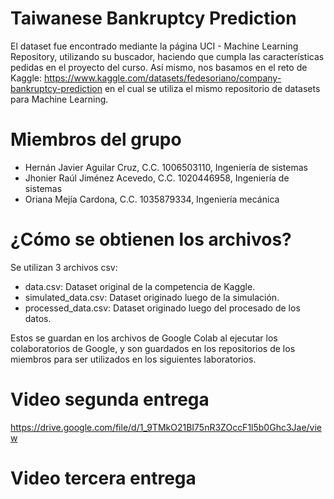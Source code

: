 # Taiwanese Bankruptcy Prediction

El dataset fue encontrado mediante la página UCI - Machine Learning Repository, utilizando su buscador, haciendo que cumpla las características pedidas en el proyecto del curso.
Así mismo, nos basamos en el reto de Kaggle: https://www.kaggle.com/datasets/fedesoriano/company-bankruptcy-prediction en el cual se utiliza el mismo repositorio de datasets para Machine Learning.

# Miembros del grupo

* Hernán Javier Aguilar Cruz, C.C. 1006503110, Ingeniería de sistemas
* Jhonier Raúl Jiménez Acevedo, C.C. 1020446958, Ingeniería de sistemas
* Oriana Mejía Cardona, C.C. 1035879334, Ingeniería mecánica

# ¿Cómo se obtienen los archivos?

Se utilizan 3 archivos csv: 

* data.csv: Dataset original de la competencia de Kaggle. 
* simulated_data.csv: Dataset originado luego de la simulación.
* processed_data.csv: Dataset originado luego del procesado de los datos.

Estos se guardan en los archivos de Google Colab al ejecutar los colaboratorios de Google, y son guardados en los repositorios de los miembros para ser utilizados en los siguientes laboratorios. 

# Video segunda entrega 

https://drive.google.com/file/d/1_9TMkO21BI75nR3ZOccF1l5b0Ghc3Jae/view

# Video tercera entrega
